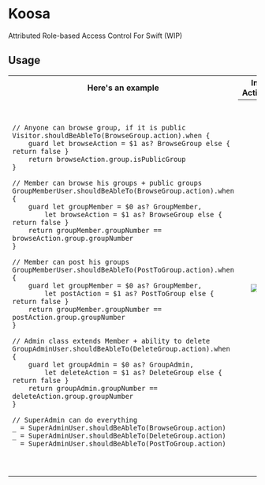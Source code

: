 # Koosa
Attributed Role-based Access Control For Swift (WIP)

## Usage

<table>
  <tr>
    <th width="50%">Here's an example</th>
    <th width="50%">In Action</th>
  </tr>
  <tr>
    <td/>
    <th rowspan="100"><img src="https://media.giphy.com/media/dYGhmIvkDHlvSxsWum/giphy.gif"></th>
  </tr>
  <tr>
    <td><div class="highlight highlight-source-swift"><pre>
    
    // Anyone can browse group, if it is public
    Visitor.shouldBeAbleTo(BrowseGroup.action).when {
        guard let browseAction = $1 as? BrowseGroup else { return false }
        return browseAction.group.isPublicGroup
    }
    
    // Member can browse his groups + public groups
    GroupMemberUser.shouldBeAbleTo(BrowseGroup.action).when {
        guard let groupMember = $0 as? GroupMember,
            let browseAction = $1 as? BrowseGroup else { return false }
        return groupMember.groupNumber == browseAction.group.groupNumber
    }
    
    // Member can post his groups 
    GroupMemberUser.shouldBeAbleTo(PostToGroup.action).when {
        guard let groupMember = $0 as? GroupMember,
            let postAction = $1 as? PostToGroup else { return false }
        return groupMember.groupNumber == postAction.group.groupNumber
    }
    
    // Admin class extends Member + ability to delete
    GroupAdminUser.shouldBeAbleTo(DeleteGroup.action).when {
        guard let groupAdmin = $0 as? GroupAdmin,
            let deleteAction = $1 as? DeleteGroup else { return false }
        return groupAdmin.groupNumber == deleteAction.group.groupNumber
    }
    
    // SuperAdmin can do everything
    _ = SuperAdminUser.shouldBeAbleTo(BrowseGroup.action)
    _ = SuperAdminUser.shouldBeAbleTo(DeleteGroup.action)
    _ = SuperAdminUser.shouldBeAbleTo(PostToGroup.action)
    
</pre></div></td>
  </tr>
</table>
